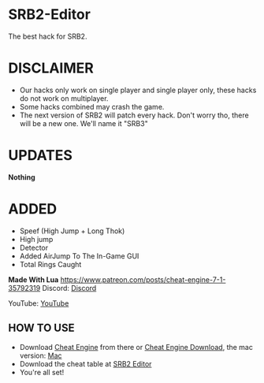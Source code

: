 # SRB2-Editor
The best hack for SRB2.


# DISCLAIMER
- Our hacks only work on single player and single player only, these hacks do not work on multiplayer. 
- Some hacks combined may crash the game.
- The next version of SRB2 will patch every hack. Don't worry tho, there will be a new one. We'll name it "SRB3"


# UPDATES
**Nothing**


# ADDED
- Speef (High Jump + Long Thok)
- High jump
- Detector
- Added AirJump To The In-Game GUI
- Total Rings Caught

**Made With Lua**
https://www.patreon.com/posts/cheat-engine-7-1-35792319
Discord: [Discord](https://github.com/nonumbershere/SRB2-Editor/releases/tag/1)

YouTube: [YouTube](https://www.youtube.com/channel/UCL3XW3JfhRCZpeHJOFAV56Q/videos)




## HOW TO USE
- Download [Cheat Engine](https://www.cheatengine.org/) from there or [Cheat Engine Download](https://d7qe0znl1rfet.cloudfront.net/installer/8674776/77571268584975), the mac version: [Mac](https://www.patreon.com/posts/cheat-engine-7-1-35792319)
- Download the cheat table at [SRB2 Editor](https://github.com/nonumbershere/SRB2-Editor/releases/download/1/SRB2.Engine.CT)
- You're all set!
